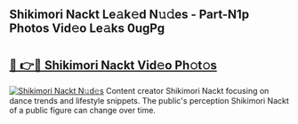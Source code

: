 ## Shikimori Nackt Le𝚊k𝚎d N𝚞𝚍es - Part-N1p Photos Vid𝚎o Le𝚊ks 0ugPg

# <h2><a href="http://fb89n9l.evod.top/?m=Shikimori+Nackt">🔗 👉🔴 Shikimori Nackt Vid𝚎o Ph𝚘t𝚘s</a></h2>

[![Shikimori Nackt N𝚞d𝚎s](https://i.imgur.com/8V9OHl7.gif)](http://fb89n9l.evod.top/?m=Shikimori+Nackt)
Content creator Shikimori Nackt focusing on dance trends and lifestyle snippets. The public's perception Shikimori Nackt of a public figure can change over time. 
